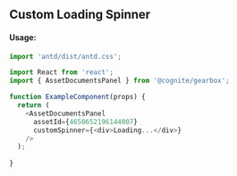 ## Custom Loading Spinner 

<!-- STORY -->

#### Usage:

```typescript jsx
import 'antd/dist/antd.css';

import React from 'react';
import { AssetDocumentsPanel } from '@cognite/gearbox';

function ExampleComponent(props) {
  return (
    <AssetDocumentsPanel
      assetId={4650652196144007}
      customSpinner={<div>Loading...</div>}
    />
  );
  
}
```
